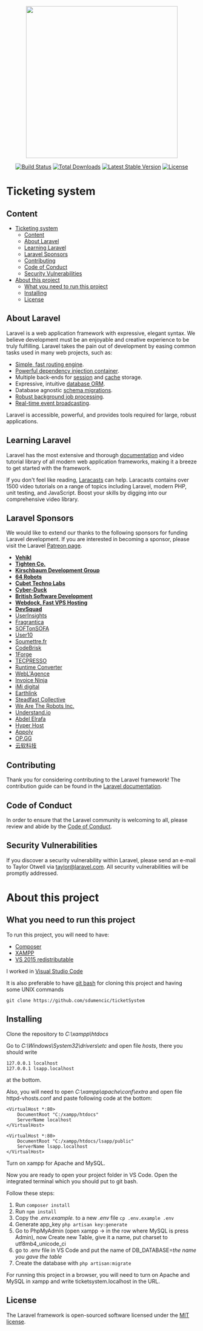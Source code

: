 <p align="center"><img src="https://res.cloudinary.com/dtfbvvkyp/image/upload/v1566331377/laravel-logolockup-cmyk-red.svg" width="400"></p>

<p align="center">
<a href="https://travis-ci.org/laravel/framework"><img src="https://travis-ci.org/laravel/framework.svg" alt="Build Status"></a>
<a href="https://packagist.org/packages/laravel/framework"><img src="https://poser.pugx.org/laravel/framework/d/total.svg" alt="Total Downloads"></a>
<a href="https://packagist.org/packages/laravel/framework"><img src="https://poser.pugx.org/laravel/framework/v/stable.svg" alt="Latest Stable Version"></a>
<a href="https://packagist.org/packages/laravel/framework"><img src="https://poser.pugx.org/laravel/framework/license.svg" alt="License"></a>
</p>

# Ticketing system
## Content
- [Ticketing system](#ticketing-system)
  - [Content](#content)
  - [About Laravel](#about-laravel)
  - [Learning Laravel](#learning-laravel)
  - [Laravel Sponsors](#laravel-sponsors)
  - [Contributing](#contributing)
  - [Code of Conduct](#code-of-conduct)
  - [Security Vulnerabilities](#security-vulnerabilities)
- [About this project](#about-this-project)
  - [What you need to run this project](#what-you-need-to-run-this-project)
  - [Installing](#installing)
  - [License](#license)

## About Laravel

Laravel is a web application framework with expressive, elegant syntax. We believe development must be an enjoyable and creative experience to be truly fulfilling. Laravel takes the pain out of development by easing common tasks used in many web projects, such as:

- [Simple, fast routing engine](https://laravel.com/docs/routing).
- [Powerful dependency injection container](https://laravel.com/docs/container).
- Multiple back-ends for [session](https://laravel.com/docs/session) and [cache](https://laravel.com/docs/cache) storage.
- Expressive, intuitive [database ORM](https://laravel.com/docs/eloquent).
- Database agnostic [schema migrations](https://laravel.com/docs/migrations).
- [Robust background job processing](https://laravel.com/docs/queues).
- [Real-time event broadcasting](https://laravel.com/docs/broadcasting).

Laravel is accessible, powerful, and provides tools required for large, robust applications.

## Learning Laravel

Laravel has the most extensive and thorough [documentation](https://laravel.com/docs) and video tutorial library of all modern web application frameworks, making it a breeze to get started with the framework.

If you don't feel like reading, [Laracasts](https://laracasts.com) can help. Laracasts contains over 1500 video tutorials on a range of topics including Laravel, modern PHP, unit testing, and JavaScript. Boost your skills by digging into our comprehensive video library.

## Laravel Sponsors

We would like to extend our thanks to the following sponsors for funding Laravel development. If you are interested in becoming a sponsor, please visit the Laravel [Patreon page](https://patreon.com/taylorotwell).

- **[Vehikl](https://vehikl.com/)**
- **[Tighten Co.](https://tighten.co)**
- **[Kirschbaum Development Group](https://kirschbaumdevelopment.com)**
- **[64 Robots](https://64robots.com)**
- **[Cubet Techno Labs](https://cubettech.com)**
- **[Cyber-Duck](https://cyber-duck.co.uk)**
- **[British Software Development](https://www.britishsoftware.co)**
- **[Webdock, Fast VPS Hosting](https://www.webdock.io/en)**
- **[DevSquad](https://devsquad.com)**
- [UserInsights](https://userinsights.com)
- [Fragrantica](https://www.fragrantica.com)
- [SOFTonSOFA](https://softonsofa.com/)
- [User10](https://user10.com)
- [Soumettre.fr](https://soumettre.fr/)
- [CodeBrisk](https://codebrisk.com)
- [1Forge](https://1forge.com)
- [TECPRESSO](https://tecpresso.co.jp/)
- [Runtime Converter](http://runtimeconverter.com/)
- [WebL'Agence](https://weblagence.com/)
- [Invoice Ninja](https://www.invoiceninja.com)
- [iMi digital](https://www.imi-digital.de/)
- [Earthlink](https://www.earthlink.ro/)
- [Steadfast Collective](https://steadfastcollective.com/)
- [We Are The Robots Inc.](https://watr.mx/)
- [Understand.io](https://www.understand.io/)
- [Abdel Elrafa](https://abdelelrafa.com)
- [Hyper Host](https://hyper.host)
- [Appoly](https://www.appoly.co.uk)
- [OP.GG](https://op.gg)
- [云软科技](http://www.yunruan.ltd/)

## Contributing

Thank you for considering contributing to the Laravel framework! The contribution guide can be found in the [Laravel documentation](https://laravel.com/docs/contributions).

## Code of Conduct

In order to ensure that the Laravel community is welcoming to all, please review and abide by the [Code of Conduct](https://laravel.com/docs/contributions#code-of-conduct).

## Security Vulnerabilities

If you discover a security vulnerability within Laravel, please send an e-mail to Taylor Otwell via [taylor@laravel.com](mailto:taylor@laravel.com). All security vulnerabilities will be promptly addressed.

# About this project

## What you need to run this project
To run this project, you will need to have: 
- [Composer](https://getcomposer.org/)
- [XAMPP](https://www.apachefriends.org/download.html)
- [VS 2015 redistributable](https://www.microsoft.com/en-us/p/surface-book-3/8XBW9G3Z71F1?activetab=pivot%3aoverviewtab)

I worked in [Visual Studio Code](https://code.visualstudio.com/download)

It is also preferable to have [git bash](https://git-scm.com/downloads) for cloning this project and having some UNIX commands

```
git clone https://github.com/sdumencic/ticketSystem
```

## Installing
Clone the repository to *C:\xampp\htdocs* 

Go to  *C:\Windows\System32\drivers\etc* and open file *hosts*, there you should write 
```
127.0.0.1 localhost
127.0.0.1 lsapp.localhost
```
at the bottom. 

Also, you will need to open *C:\xampp\apache\conf\extra* and open file httpd-vhosts.conf and paste following code at the bottom:
```
<VirtualHost *:80>
    DocumentRoot "C:/xampp/htdocs"
    ServerName localhost
</VirtualHost>

<VirtualHost *:80>
    DocumentRoot "C:/xampp/htdocs/lsapp/public"
    ServerName lsapp.localhost
</VirtualHost>
```
Turn on xampp for Apache and MySQL.

Now you are ready to open your project folder in VS Code. Open the integrated terminal which you should put to git bash.

Follow these steps:
1. Run ```composer install```
2. Run ```npm install```
3. Copy the *.env.example.* to a new *.env* file ```cp .env.example .env```
4. Generate app_key ```php artisan key:generate``` 
5. Go to PhpMyAdmin (open xampp -> in the row where MySQL is press Admin), now Create new Table, give it a name, put charset to utf8mb4_unicode_ci
6. go to .env file in VS Code and put the name of DB_DATABASE=*the name you gave the table*
7. Create the database with ```php artisan:migrate```

For running this project in a browser, you will need to turn on Apache and MySQL in xampp and write ticketsystem.localhost in the URL.

## License

The Laravel framework is open-sourced software licensed under the [MIT license](https://opensource.org/licenses/MIT).
